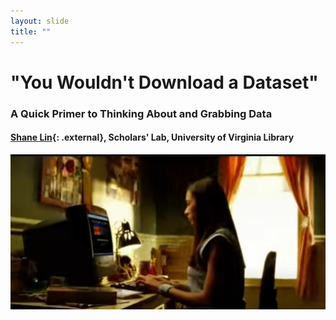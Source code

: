 ```yaml
---
layout: slide
title: ""
---
```


# "You Wouldn't Download a Dataset"
### A Quick Primer to Thinking About and Grabbing Data
#### [Shane Lin](https://scholarslab.lib.virginia.edu/people/shane-lin/){: .external}, Scholars' Lab, University of Virginia Library

![Anti-piracy ad](assets/download-a-car.png)